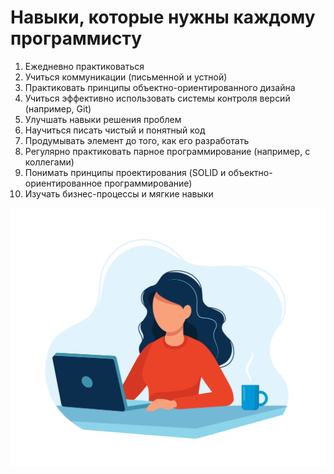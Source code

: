 # Навыки, которые нужны каждому программисту

1. Ежедневно практиковаться
2. Учиться коммуникации (письменной и устной)
3. Практиковать принципы объектно-ориентированного дизайна
4. Учиться эффективно использовать системы контроля версий (например, Git)
5. Улучшать навыки решения проблем
6. Научиться писать чистый и понятный код
7. Продумывать элемент до того, как его разработать
8. Регулярно практиковать парное программирование (например, с коллегами)
9. Понимать принципы проектирования (SOLID и объектно-ориентированное программирование)
10. Изучать бизнес-процессы и мягкие навыки


![alt text](1699467549_flomaster-top-p-devushka-s-noutbukom-risunok-pinterest-1.jpg)